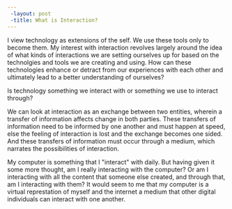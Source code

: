 ```yaml
---
 -layout: post
 -title: What is Interaction?
---
```


I view technology as extensions of the self. We use these tools only to become them. My interest with interaction revolves largely around the idea of what kinds of interactions we are setting ourselves up for based on the technolgies and tools we are creating and using. How can these technologies enhance or detract from our experiences with each other and ultimately lead to a better understanding of ourselves?

Is technology something we interact with or something we use to interact through? 

We can look at interaction as an exchange between two entities, wherein a transfer of information affects change in both parties. These transfers of information need to be informed by one another and must happen at speed, else the feeling of interaction is lost and the exchange becomes one sided. And these transfers of information must occur through a medium, which narrates the possibilities of interaction.

My computer is something that I "interact" with daily. But having given it some more thought, am I really interacting with the computer? Or am I interacting with all the content that someone else created, and through that, am I interacting with them? It would seem to me that my computer is a virtual represtation of myself and the internet a medium that other digital individuals can interact with one another. 




